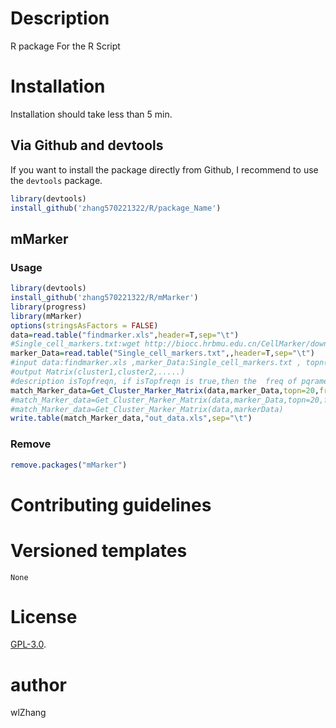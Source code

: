 # Description
R package For the R Script

# Installation

Installation should take less than 5 min. 

## Via Github and devtools

If you want to install the package directly from Github, I recommend to use the `devtools` package.

```R
library(devtools)
install_github('zhang570221322/R/package_Name')
```


## mMarker

### Usage

```R
library(devtools)
install_github('zhang570221322/R/mMarker')
library(progress)
library(mMarker)
options(stringsAsFactors = FALSE)
data=read.table("findmarker.xls",header=T,sep="\t")
#Single_cell_markers.txt:wget http://biocc.hrbmu.edu.cn/CellMarker/download/Single_cell_markers.txt
marker_Data=read.table("Single_cell_markers.txt",,header=T,sep="\t")
#input data:findmarker.xls ,marker_Data:Single_cell_markers.txt , topn(20):select var gene , freq(10):maker frequency,topfreqn(4):4,isTopfreqn=T
#output Matrix(cluster1,cluster2,.....)
#description isTopfreqn, if isTopfreqn is true,then the  freq of pqrameter is  invalid ,and the  topfreqn of pqrameter is valid.
match_Marker_data=Get_Cluster_Marker_Matrix(data,marker_Data,topn=20,freq=10,topfreqn=4,isTopfreqn=T)
#match_Marker_data=Get_Cluster_Marker_Matrix(data,marker_Data,topn=20,freq=10,topfreqn=4,isTopfreqn=F)
#match_Marker_data=Get_Cluster_Marker_Matrix(data,markerData)
write.table(match_Marker_data,"out_data.xls",sep="\t")
```
### Remove
```R
remove.packages("mMarker")
```


# Contributing guidelines



# Versioned templates



```
None
```




# License

[GPL-3.0](./LICENSE).

# author
wlZhang
